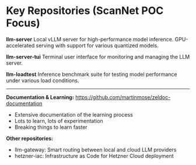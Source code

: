 # Key Repositories (ScanNet POC Focus)

**llm-server**
Local vLLM server for high-performance model inference. GPU-accelerated serving with support for various quantized models.

**llm-server-tui**
Terminal user interface for monitoring and managing the LLM server.

**llm-loadtest**
Inference benchmark suite for testing model performance under various load conditions.

---

**Documentation & Learning:**
https://github.com/martinmose/zeldoc-documentation
- Extensive documentation of the learning process
- Lots to learn, lots of experimentation
- Breaking things to learn faster

**Other repositories:**
- llm-gateway: Smart routing between local and cloud LLM providers
- hetzner-iac: Infrastructure as Code for Hetzner Cloud deployment
